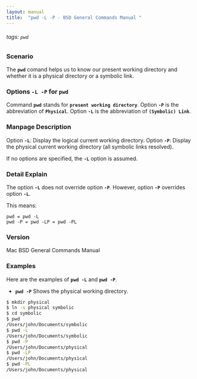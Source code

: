 ```yaml
---
layout: manual
title:  "pwd -L -P - BSD General Commands Manual "
---
```

###### tags: `pwd`

### Scenario
The __`pwd`__ comand helps us to know our present working directory and whether it is a physical directory or a symbolic link. 

### Options `-L -P` for `pwd`
Command __`pwd`__ stands for __`present working directory`__.
Option __`-P`__ is the abbreviation of  __`Physical`__.
Option __`-L`__ is the abbreviation of  __`(Symbolic) Link`__.

### Manpage Description

Option __`-L`__: Display the logical current working directory.
Option __`-P`__: Display the physical current working directory (all symbolic links resolved).

If no options are specified, the __`-L`__ option is assumed.

### Detail Explain

The option __`-L`__ does not override option __`-P`__. However, option __`-P`__ overrides option __`-L`__.

This means:

```
pwd = pwd -L
pwd -P = pwd -LP = pwd -PL
```

### Version
Mac BSD General Commands Manual

### Examples
Here are the examples of __`pwd -L`__ and __`pwd -P`__.

- __`pwd -P`__ Shows the physical working directory.

```bash
$ mkdir physical
$ ln -s physical symbolic
$ cd symbolic
$ pwd
/Users/john/Documents/symbolic
$ pwd -L
/Users/john/Documents/symbolic
$ pwd -P
/Users/john/Documents/physical
$ pwd -LP
/Users/john/Documents/physical
$ pwd -PL
/Users/john/Documents/physical

```

